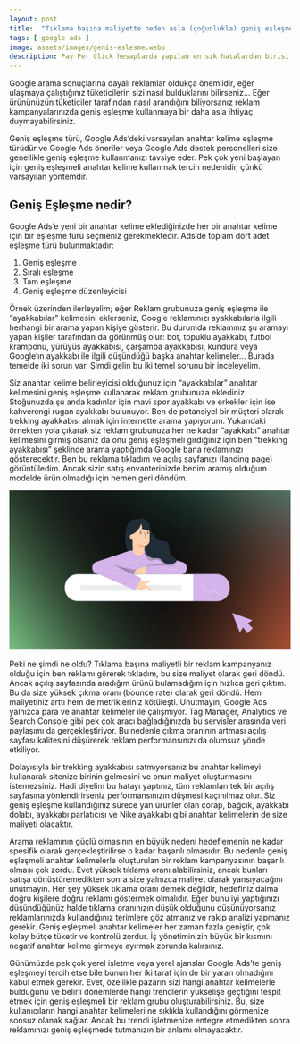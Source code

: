```yaml
---
layout: post
title:  "Tıklama başına maliyette neden asla (çoğunlukla) geniş eşleşmeli anahtar kelimeler kullanmamalısınız??"
tags: [ google ads ]
image: assets/images/genis-eslesme.webp
description: Pay Per Click hesaplarda yapılan en sık hatalardan birisi tüm anahtar kelimeleri geniş eşleşme kullanmaktır. Peki neden reklamlarınızda çoğunlukla geniş eşleşmeli anahtar kelimeler kullanmamalısınız?
---
```

Google arama sonuçlarına dayalı reklamlar oldukça önemlidir, eğer ulaşmaya çalıştığınız tüketicilerin sizi nasıl bulduklarını bilirseniz… Eğer ürününüzün tüketiciler tarafından nasıl arandığını biliyorsanız reklam kampanyalarınızda geniş eşleşme kullanmaya bir daha asla ihtiyaç duymayabilirsiniz.

Geniş eşleşme türü, Google Ads’deki varsayılan anahtar kelime eşleşme türüdür ve Google Ads öneriler veya Google Ads destek personelleri size genellikle geniş eşleşme kullanmanızı tavsiye eder. Pek çok yeni başlayan için geniş eşleşmeli anahtar kelime kullanmak tercih nedenidir, çünkü varsayılan yöntemdir.

## Geniş Eşleşme nedir?
Google Ads’e yeni bir anahtar kelime eklediğinizde her bir anahtar kelime için bir eşleşme türü seçmeniz gerekmektedir. Ads’de toplam dört adet eşleşme türü bulunmaktadır:
1. Geniş eşleşme
2. Sıralı eşleşme
3. Tam eşleşme
4. Geniş eşleşme düzenleyicisi

Örnek üzerinden ilerleyelim; eğer Reklam grubunuza geniş eşleşme ile “ayakkabılar” kelimesini eklerseniz, Google reklamınızı ayakkabılarla ilgili herhangi bir arama yapan kişiye gösterir. Bu durumda reklamınız şu aramayı yapan kişiler tarafından da görünmüş olur: bot, topuklu ayakkabı, futbol kramponu, yürüyüş ayakkabısı, çarşamba ayakkabısı, kundura veya Google’ın ayakkabı ile ilgili düşündüğü başka anahtar kelimeler… Burada temelde iki sorun var. Şimdi gelin bu iki temel sorunu bir inceleyelim.

Siz anahtar kelime belirleyicisi olduğunuz için “ayakkabılar” anahtar kelimesini geniş eşleşme kullanarak reklam grubunuza eklediniz. Stoğunuzda şu anda kadınlar için mavi spor ayakkabı ve erkekler için ise kahverengi rugan ayakkabı bulunuyor. Ben de potansiyel bir müşteri olarak trekking ayakkabısı almak için internette arama yapıyorum. Yukarıdaki örnekten yola çıkarak siz reklam grubunuza her ne kadar “ayakkabı” anahtar kelimesini girmiş olsanız da onu geniş eşleşmeli girdiğiniz için ben “trekking ayakkabısı” şeklinde arama yaptığımda Google bana reklamınızı gösterecektir. Ben bu reklama tıkladım ve açılış sayfanızı (Ianding page) görüntüledim. Ancak sizin satış envanterinizde benim aramış olduğum modelde ürün olmadığı için hemen geri döndüm.

![Google Ads'de geniş eşleşmeli anahtar kelimeler kullanmayın](/assets/images/google-ads.webp)

Peki ne şimdi ne oldu? Tıklama başına maliyetli bir reklam kampanyanız olduğu için ben reklamı görerek tıkladım, bu size maliyet olarak geri döndü. Ancak açılış sayfasında aradığım ürünü bulamadığım için hızlıca geri çıktım. Bu da size yüksek çıkma oranı (bounce rate) olarak geri döndü. Hem maliyetiniz arttı hem de metrikleriniz kötüleşti. Unutmayın, Google Ads yalnızca para ve anahtar kelimeler ile çalışmıyor. Tag Manager, Analytics ve Search Console gibi pek çok aracı bağladığınızda bu servisler arasında veri paylaşımı da gerçekleştiriyor. Bu nedenle çıkma oranının artması açılış sayfası kalitesini düşürerek reklam performansınızı da olumsuz yönde etkiliyor.

Dolayısıyla bir trekking ayakkabısı satmıyorsanız bu anahtar kelimeyi kullanarak sitenize birinin gelmesini ve onun maliyet oluşturmasını istemezsiniz. Hadi diyelim bu hatayı yaptınız, tüm reklamları tek bir açılış sayfasına yönlendirirseniz performansınızın düşmesi kaçınılmaz olur. Siz geniş eşleşme kullandığınız sürece yan ürünler olan çorap, bağcık, ayakkabı dolabı, ayakkabı parlatıcısı ve Nike ayakkabı gibi anahtar kelimelerin de size maliyeti olacaktır.

Arama reklamının güçlü olmasının en büyük nedeni hedeflemenin ne kadar spesifik olarak gerçekleştirilirse o kadar başarılı olmasıdır. Bu nedenle geniş eşleşmeli anahtar kelimelerle oluşturulan bir reklam kampanyasının başarılı olması çok zordu. Evet yüksek tıklama oranı alabilirsiniz, ancak bunları satışa dönüştüremedikten sonra size yalnızca maliyet olarak yansıyacağını unutmayın. Her şey yüksek tıklama oranı demek değildir, hedefiniz daima doğru kişilere doğru reklamı göstermek olmalıdır. Eğer bunu iyi yaptığınızı düşündüğünüz halde tıklama oranınızın düşük olduğunu düşünüyorsanız reklamlarınızda kullandığınız terimlere göz atmanız ve rakip analizi yapmanız gerekir. Geniş eşleşmeli anahtar kelimeler her zaman fazla geniştir, çok kolay bütçe tüketir ve kontrolü zordur. İş yönetiminizin büyük bir kısmını negatif anahtar kelime girmeye ayırmak zorunda kalırsınız.

Günümüzde pek çok yerel işletme veya yerel ajanslar Google Ads’te geniş eşleşmeyi tercih etse bile bunun her iki taraf için de bir yararı olmadığını kabul etmek gerekir. Evet, özellikle pazarın sizi hangi anahtar kelimelerle bulduğunu ve belirli dönemlerde hangi trendlerin yükselişe geçtiğini tespit etmek için geniş eşleşmeli bir reklam grubu oluşturabilirsiniz. Bu, size kullanıcıların hangi anahtar kelimeleri ne sıklıkla kullandığını görmenize sonsuz olanak sağlar. Ancak bu trendi işletmenize entegre etmedikten sonra reklamınızı geniş eşleşmede tutmanızın bir anlamı olmayacaktır. 